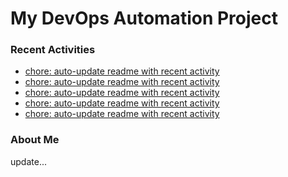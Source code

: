 # My DevOps Automation Project

### Recent Activities
<!-- activity:START -->
- [chore: auto-update readme with recent activity](https://github.com/kaigiii/mybowling-app/commit/963187d7594d3668e19e9733e0c4fd3600448bd2)
- [chore: auto-update readme with recent activity](https://github.com/kaigiii/mybowling-app/commit/6e19a07dd917b59e64b4956eb91ee2ea4625e481)
- [chore: auto-update readme with recent activity](https://github.com/kaigiii/mybowling-app/commit/7096e8e2407d3ecffeea3e468d8e04e4e6fb2d91)
- [chore: auto-update readme with recent activity](https://github.com/kaigiii/mybowling-app/commit/ee0f804d6137650a4b662e3031762e99c10432d7)
- [chore: auto-update readme with recent activity](https://github.com/kaigiii/mybowling-app/commit/430150ef3cea635c5a35b99450986c80fa9a9919)
<!-- activity:END -->

### About Me
<!-- MYLINKS:START -->
<!-- MYLINKS:END -->

update...
